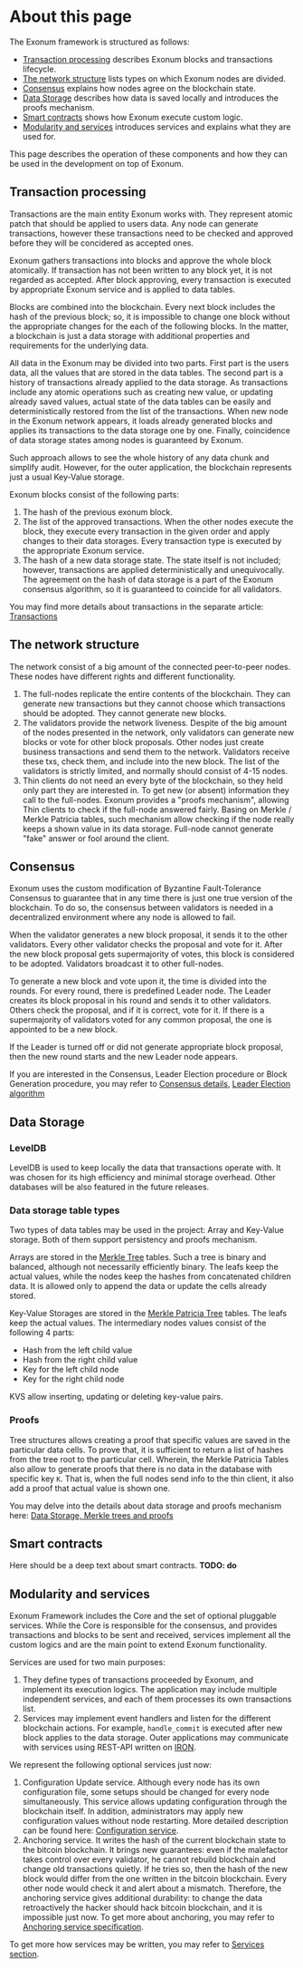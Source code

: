 # About this page

The Exonum framework is structured as follows:

- [Transaction processing](#transaction-processing) describes Exonum blocks
  and transactions lifecycle.
- [The network structure](#the-network-structure) lists types on which
  Exonum nodes are divided.
- [Consensus](#consensus) explains how nodes agree on the blockchain
  state.
- [Data Storage](#data-storage) describes how data is saved locally and
  introduces the proofs mechanism.
- [Smart contracts](#smart-contracts) shows how Exonum execute custom
  logic.
- [Modularity and services](#modularity-and-services) introduces services
  and explains what they are used for.

This page describes the operation of these components and how they can
be used in the development on top of Exonum.

## Transaction processing

Transactions are the main entity Exonum works with. They represent
atomic patch that should be applied to users data. Any node can generate
transactions, however these transactions need to be checked and approved
before they will be concidered as accepted ones.

Exonum gathers transactions into blocks and approve the whole block
atomically. If transaction has not been written to any block yet, it is
not regarded as accepted. After block approving, every transaction is
executed by appropriate Exonum service and is applied to data tables.

Blocks are combined into the blockchain. Every next block includes the
hash of the previous block; so, it is impossible to change one block
without the appropriate changes for the each of the following blocks. In
the matter, a blockchain is just a data storage with additional
properties and requirements for the underlying data.

All data in the Exonum may be divided into two parts. First part is the
users data, all the values that are stored in the data tables. The
second part is a history of transactions already applied to the data
storage. As transactions include any atomic operations such as creating
new value, or updating already saved values, actual state of the data
tables can be easily and deterministically restored from the list of the
transactions. When new node in the Exonum network appears, it loads
already generated blocks and applies its transactions to the data
storage one by one. Finally, coincidence of data storage states among
nodes is guaranteed by Exonum.

Such approach allows to see the whole history of any data chunk and
simplify audit. However, for the outer application, the blockchain
represents just a usual Key-Value storage.

Exonum blocks consist of the following parts:

1. The hash of the previous exonum block.
2. The list of the approved transactions. When the other nodes execute
  the block, they execute every transaction in the given order and apply
  changes to their data storages. Every transaction type is executed by
  the appropriate Exonum service.
3. The hash of a new data storage state. The state itself is not
  included; however, transactions are applied deterministically and
  unequivocally. The agreement on the hash of data storage is a part of
  the Exonum consensus algorithm, so it is guaranteed to coincide for all
  validators.

You may find more details about transactions in the separate article:
[Transactions](../architecture/transactions)

## The network structure

The network consist of a big amount of the connected peer-to-peer nodes.
These nodes have different rights and different functionality.

1. The full-nodes replicate the entire contents of the blockchain. They
  can generate new transactions but they cannot choose which transactions
  should be adopted. They cannot generate new blocks.
2. The validators provide the network liveness. Despite of the big
  amount of the nodes presented in the network, only validators can
  generate new blocks or vote for other block proposals. Other nodes just
  create business transactions and send them to the network. Validators
  receive these txs, check them, and include into the new block. The list
  of the validators is strictly limited, and normally should consist of
  4-15 nodes.
3. Thin clients do not need an every byte of the blockchain, so they
  held only part they are interested in. To get new (or absent)
  information they call to the full-nodes. Exonum provides a "proofs
  mechanism", allowing Thin clients to check if the full-node answered
  fairly. Basing on Merkle / Merkle Patricia tables, such mechanism allow
  checking if the node really keeps a shown value in its data storage.
  Full-node cannot generate "fake" answer or fool around the client.

## Consensus

Exonum uses the custom modification of Byzantine Fault-Tolerance
Consensus to guarantee that in any time there is just one true version
of the blockchain. To do so, the consensus between validators is needed
in a decentralized environment where any node is allowed to fail.

When the validator generates a new block proposal, it sends it to the
other validators. Every other validator checks the proposal and vote for
it. After the new block proposal gets supermajority of votes, this block
is considered to be adopted. Validators broadcast it to other
full-nodes.

To generate a new block and vote upon it, the time is divided into the
rounds. For every round, there is predefined Leader node. The Leader
creates its block proposal in his round and sends it to other
validators. Others check the proposal, and if it is correct, vote for
it. If there is a supermajority of validators voted for any common
proposal, the one is appointed to be a new block.

If the Leader is turned off or did not generate appropriate block
proposal, then the new round starts and the new Leader node appears.

If you are interested in the Consensus, Leader Election procedure or
Block Generation procedure, you may refer to [Consensus
details](../advanced/consensus/consensus), [Leader Election
algorithm](../advanced/consensus/leader-election)

## Data Storage

### LevelDB

LevelDB is used to keep locally the data that transactions operate with.
It was chosen for its high efficiency and minimal storage overhead.
Other databases will be also featured in the future releases.

### Data storage table types

Two types of data tables may be used in the project: Array and Key-Value
storage. Both of them support persistency and proofs mechanism.

Arrays are stored in the [Merkle Tree](../advanced/merkle-index) tables.
Such a tree is binary and balanced, although not necessarily efficiently
binary. The leafs keep the actual values, while the nodes keep the
hashes from concatenated children data. It is allowed only to append the
data or update the cells already stored.

Key-Value Storages are stored in the [Merkle Patricia
Tree](../advanced/merkle-patricia-index) tables. The leafs keep the
actual values. The intermediary nodes values consist of the following 4
parts:

- Hash from the left child value
- Hash from the right child value
- Key for the left child node
- Key for the right child node

KVS allow inserting, updating or deleting key-value pairs.

### Proofs

Tree structures allows creating a proof that specific values are saved
in the particular data cells. To prove that, it is sufficient to return
a list of hashes from the tree root to the particular cell. Wherein, the
Merkle Patricia Tables also allow to generate proofs that there is no
data in the database with specific key `K`. That is, when the full nodes
send info to the thin client, it also add a proof that actual value is
shown one.

You may delve into the details about data storage and proofs mechanism
here: [Data Storage, Merkle trees and proofs](../architecture/storage)

## Smart contracts

Here should be a deep text about smart contracts. **TODO: do**

## Modularity and services

Exonum Framework includes the Core and the set of optional pluggable
services. While the Core is responsible for the consensus, and provides
transactions and blocks to be sent and received, services implement all
the custom logics and are the main point to extend Exonum functionality.

Services are used for two main purposes:

1. They define types of transactions proceeded by Exonum, and implement
  its execution logics. The application may include multiple independent
  services, and each of them processes its own transactions list.
2. Services may implement event handlers and listen for the different
  blockchain actions. For example, `handle_commit` is executed after new
  block applies to the data storage. Outer applications may communicate
  with services using REST-API written on [IRON][iron].

We represent the following optional services just now:

1. Configuration Update service. Although every node has its own
  configuration file, some setups should be changed for every node
  simultaneously. This service allows updating configuration through the
  blockchain itself. In addition, administrators may apply new
  configuration values without node restarting. More detailed description
  can be found here: [Configuration
  service](../advanced/services/configuration).
2. Anchoring service. It writes the hash of the current blockchain state
  to the bitcoin blockchain. It brings new guarantees: even if the
  malefactor takes control over every validator, he cannot rebuild
  blockchain and change old transactions quietly. If he tries so, then the
  hash of the new block would differ from the one written in the bitcoin
  blockchain. Every other node would check it and alert about a mismatch.
  Therefore, the anchoring service gives additional durability: to change
  the data retroactively the hacker should hack bitcoin blockchain, and it
  is impossible just now. To get more about anchoring, you may refer to
  [Anchoring service specification](../advanced/services/anchoring.md).

To get more how services may be written, you may refer to [Services
section](../architecture/services).

[iron]: http://ironframework.io/

